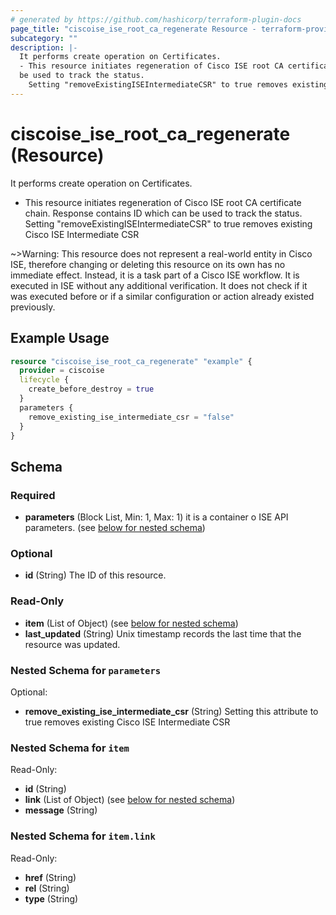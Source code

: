 ```yaml
---
# generated by https://github.com/hashicorp/terraform-plugin-docs
page_title: "ciscoise_ise_root_ca_regenerate Resource - terraform-provider-ciscoise"
subcategory: ""
description: |-
  It performs create operation on Certificates.
  - This resource initiates regeneration of Cisco ISE root CA certificate chain. Response contains ID which can
  be used to track the status.
    Setting "removeExistingISEIntermediateCSR" to true removes existing Cisco ISE Intermediate CSR
---
```


# ciscoise_ise_root_ca_regenerate (Resource)

It performs create operation on Certificates.
- This resource initiates regeneration of Cisco ISE root CA certificate chain. Response contains ID which can
be used to track the status.
  Setting "removeExistingISEIntermediateCSR" to true removes existing Cisco ISE Intermediate CSR

~>Warning: This resource does not represent a real-world entity in Cisco ISE, therefore changing or deleting this resource on its own has no immediate effect. Instead, it is a task part of a Cisco ISE workflow. It is executed in ISE without any additional verification. It does not check if it was executed before or if a similar configuration or action already existed previously.

## Example Usage

```terraform
resource "ciscoise_ise_root_ca_regenerate" "example" {
  provider = ciscoise
  lifecycle {
    create_before_destroy = true
  }
  parameters {
    remove_existing_ise_intermediate_csr = "false"
  }
}
```

<!-- schema generated by tfplugindocs -->
## Schema

### Required

- **parameters** (Block List, Min: 1, Max: 1) it is a container o ISE API parameters. (see [below for nested schema](#nestedblock--parameters))

### Optional

- **id** (String) The ID of this resource.

### Read-Only

- **item** (List of Object) (see [below for nested schema](#nestedatt--item))
- **last_updated** (String) Unix timestamp records the last time that the resource was updated.

<a id="nestedblock--parameters"></a>
### Nested Schema for `parameters`

Optional:

- **remove_existing_ise_intermediate_csr** (String) Setting this attribute to true removes existing Cisco ISE Intermediate CSR


<a id="nestedatt--item"></a>
### Nested Schema for `item`

Read-Only:

- **id** (String)
- **link** (List of Object) (see [below for nested schema](#nestedobjatt--item--link))
- **message** (String)

<a id="nestedobjatt--item--link"></a>
### Nested Schema for `item.link`

Read-Only:

- **href** (String)
- **rel** (String)
- **type** (String)


